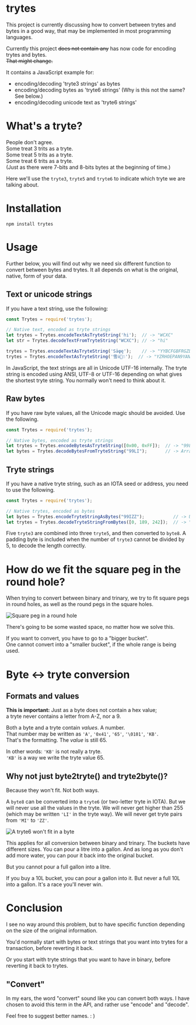 # trytes
This project is currently discussing how to convert between trytes and bytes in a good way, that may be implemented in most programming languages. 


Currently this project ~~does not contain any~~ has now code for encoding trytes and bytes.\
~~That might change.~~  

It contains a JavaScript example for:
* encoding/decoding 'tryte3 strings' as bytes
* encoding/decoding bytes as 'tryte6 strings' (Why is this not the same? See below.)
* encoding/decoding unicode text as 'tryte6 strings'

# What's a tryte?
People don't agree.\
Some treat 3 trits as a tryte.\
Some treat 5 trits as a tryte.\
Some treat 6 trits as a tryte.\
(Just as there were 7-bits and 8-bits bytes at the beginning of time.)

Here we'll use the `tryte3`, `tryte5` and `tryte6` to indicate which tryte we are talking about. 

# Installation 
`npm install trytes`

# Usage
Further below, you will find out why we need six different function to convert between bytes and trytes. It all depends on what is the original, native, form of your data.

## Text or unicode strings
If you have a text string, use the following:

```javascript
const Trytes = require('trytes');

// Native text, encoded as tryte strings
let trytes = Trytes.encodeTextAsTryteString('hi');  // -> "WCXC"
let str = Trytes.decodeTextFromTryteString("WCXC"); // -> "hi"

trytes = Trytes.encodeTextAsTryteString('Säφę');    // -> "YYBCFGBFRGZDGGRE"
trytes = Trytes.encodeTextAsTryteString('雪หิ🌲☃');  // -> "YZRHOEPAN9YAN9FB9HWAGHC9KA"
```
In JavaScript, the text strings are all in Unicode UTF-16 internally. The tryte string is encoded using ANSI, UTF-8 or UTF-16 depending on what gives the shortest tryte string. You normally won't need to think about it.

## Raw bytes
If you have raw byte values, all the Unicode magic should be avoided. Use the following.

```javascript
const Trytes = require('trytes');

// Native bytes, encoded as tryte strings
let trytes = Trytes.encodeBytesAsTryteString([0x00, 0xFF]);  // -> "99LI"
let bytes = Trytes.decodeBytesFromTryteString("99LI");       // -> Array(2) [0, 255]


```

## Tryte strings
If you have a native tryte string, such as an IOTA seed or address, you need to use the following.
```javascript
const Trytes = require('trytes');

// Native trytes, encoded as bytes
let bytes = Trytes.encodeTryteStringAsBytes("99IZZ");           // -> Uint8Array(4) [0, 189, 242]
let trytes = Trytes.decodeTryteStringFromBytes([0, 189, 242]);  // -> "99IZZ"
```
Five `tryte3` are combined into three `tryte5`, and then converted to `byte8`. A padding byte is included when the number of `tryte3` cannot be divided by 5, to decode the length correctly.




# How do we fit the square peg in the round hole?
When trying to convert between binary and trinary, we try to fit square pegs in round holes, as well as the round pegs in the square holes.

![Square peg in a round hole](https://vbakke.github.io/trytes/images/square_peg_in_a_round_hole.png)

There's going to be some wasted space, no matter how we solve this.


If you want to convert, you have to go to a "bigger bucket".\
One cannot convert into a "smaller bucket", if the whole range is being used.


# Byte <-> tryte conversion
## Formats and values
**This is important:**
Just as a byte does not contain a hex value;\
a tryte never contains a letter from A-Z, nor a 9.

Both a byte and a tryte contain *values*. A number.\
That number may be written as `'A'`, `'0x41'`, `'65'`, `'\0101'`, `'KB'`.\
That's the formatting. The *value* is still 65.

In other words: `'KB'` is not really a tryte.\
`'KB'` is a way we write the tryte value 65. 


## Why not just byte2tryte() and tryte2byte()?
Because they won't fit. Not both ways.

A `byte8` can be converted into a `tryte6` (or two-letter tryte in IOTA). But we will never use all the values in the tryte. We will never get higher than 255 (which may be written `'LI'` in the tryte way). We will never get tryte pairs from `'MI'` to `'ZZ'`.

![A tryte6 won't fit in a byte](https://vbakke.github.io/trytes/images/conversion_byte_tryte6.png)


This applies for all conversion between binary and trinary. The buckets have different sizes. You can pour a litre into a gallon. And as long as you don't add more water, you can pour it back into the original bucket.

But you cannot pour a full gallon into a litre.

If you buy a 10L bucket, you can pour a gallon into it. But never a full 10L into a gallon. It's a race you'll never win.



# Conclusion
I see no way around this problem, but to have specific function depending on the size of the original information.

You'd normally start with bytes or text strings that you want into trytes for a transaction, before reverting it back.

Or you start with tryte strings that you want to have in binary, before reverting it back to trytes.

## "Convert"
In my ears, the word "convert" sound like you can convert both ways. I have chosen to avoid this term in the API, and rather use "encode" and "decode".



Feel free to suggest better names.  : )
